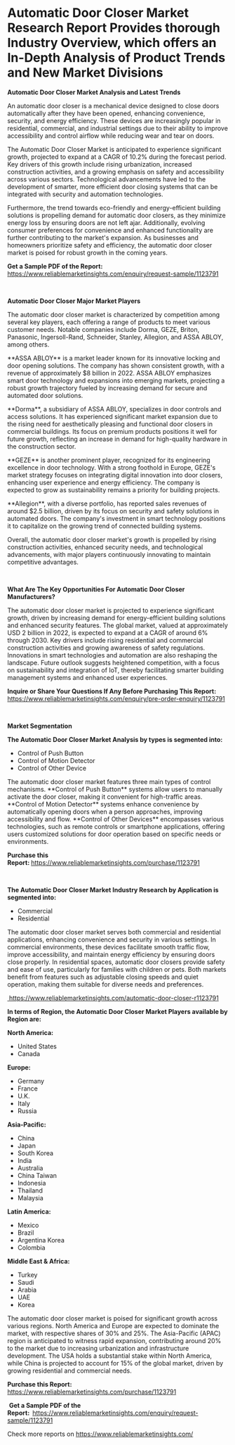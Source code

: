 <p><h1>Automatic Door Closer Market Research Report Provides thorough Industry Overview, which offers an In-Depth Analysis of Product Trends and New Market Divisions</h1></p><p><strong>Automatic Door Closer Market Analysis and Latest Trends</strong></p>
<p><p>An automatic door closer is a mechanical device designed to close doors automatically after they have been opened, enhancing convenience, security, and energy efficiency. These devices are increasingly popular in residential, commercial, and industrial settings due to their ability to improve accessibility and control airflow while reducing wear and tear on doors.</p><p>The Automatic Door Closer Market is anticipated to experience significant growth, projected to expand at a CAGR of 10.2% during the forecast period. Key drivers of this growth include rising urbanization, increased construction activities, and a growing emphasis on safety and accessibility across various sectors. Technological advancements have led to the development of smarter, more efficient door closing systems that can be integrated with security and automation technologies.</p><p>Furthermore, the trend towards eco-friendly and energy-efficient building solutions is propelling demand for automatic door closers, as they minimize energy loss by ensuring doors are not left ajar. Additionally, evolving consumer preferences for convenience and enhanced functionality are further contributing to the market's expansion. As businesses and homeowners prioritize safety and efficiency, the automatic door closer market is poised for robust growth in the coming years.</p></p>
<p><strong>Get a Sample PDF of the Report:&nbsp;</strong> <a href="https://www.reliablemarketinsights.com/enquiry/request-sample/1123791?utm_campaign=3312&utm_medium=2&utm_source=Github&utm_content=ia&utm_term=09042025&utm_id=automatic-door-closer">https://www.reliablemarketinsights.com/enquiry/request-sample/1123791</a></p>
<p>&nbsp;</p>
<p><strong>Automatic Door Closer Major Market Players</strong></p>
<p><p>The automatic door closer market is characterized by competition among several key players, each offering a range of products to meet various customer needs. Notable companies include Dorma, GEZE, Briton, Panasonic, Ingersoll-Rand, Schneider, Stanley, Allegion, and ASSA ABLOY, among others.</p><p>**ASSA ABLOY** is a market leader known for its innovative locking and door opening solutions. The company has shown consistent growth, with a revenue of approximately $8 billion in 2022. ASSA ABLOY emphasizes smart door technology and expansions into emerging markets, projecting a robust growth trajectory fueled by increasing demand for secure and automated door solutions.</p><p>**Dorma**, a subsidiary of ASSA ABLOY, specializes in door controls and access solutions. It has experienced significant market expansion due to the rising need for aesthetically pleasing and functional door closers in commercial buildings. Its focus on premium products positions it well for future growth, reflecting an increase in demand for high-quality hardware in the construction sector.</p><p>**GEZE** is another prominent player, recognized for its engineering excellence in door technology. With a strong foothold in Europe, GEZE's market strategy focuses on integrating digital innovation into door closers, enhancing user experience and energy efficiency. The company is expected to grow as sustainability remains a priority for building projects.</p><p>**Allegion**, with a diverse portfolio, has reported sales revenues of around $2.5 billion, driven by its focus on security and safety solutions in automated doors. The company's investment in smart technology positions it to capitalize on the growing trend of connected building systems.</p><p>Overall, the automatic door closer market's growth is propelled by rising construction activities, enhanced security needs, and technological advancements, with major players continuously innovating to maintain competitive advantages.</p></p>
<p>&nbsp;</p>
<p><strong>What Are The Key Opportunities For Automatic Door Closer Manufacturers?</strong></p>
<p><p>The automatic door closer market is projected to experience significant growth, driven by increasing demand for energy-efficient building solutions and enhanced security features. The global market, valued at approximately USD 2 billion in 2022, is expected to expand at a CAGR of around 6% through 2030. Key drivers include rising residential and commercial construction activities and growing awareness of safety regulations. Innovations in smart technologies and automation are also reshaping the landscape. Future outlook suggests heightened competition, with a focus on sustainability and integration of IoT, thereby facilitating smarter building management systems and enhanced user experiences.</p></p>
<p><strong>Inquire or Share Your Questions If Any Before Purchasing This Report:</strong> <a href="https://www.reliablemarketinsights.com/enquiry/pre-order-enquiry/1123791?utm_campaign=3312&utm_medium=2&utm_source=Github&utm_content=ia&utm_term=09042025&utm_id=automatic-door-closer">https://www.reliablemarketinsights.com/enquiry/pre-order-enquiry/1123791</a></p>
<p>&nbsp;</p>
<p><strong>Market Segmentation</strong></p>
<p><strong>The Automatic Door Closer Market Analysis by types is segmented into:</strong></p>
<p><ul><li>Control of Push Button</li><li>Control of Motion Detector</li><li>Control of Other Device</li></ul></p>
<p><p>The automatic door closer market features three main types of control mechanisms. **Control of Push Button** systems allow users to manually activate the door closer, making it convenient for high-traffic areas. **Control of Motion Detector** systems enhance convenience by automatically opening doors when a person approaches, improving accessibility and flow. **Control of Other Devices** encompasses various technologies, such as remote controls or smartphone applications, offering users customized solutions for door operation based on specific needs or environments.</p></p>
<p><strong>Purchase this Report:&nbsp;</strong><a href="https://www.reliablemarketinsights.com/purchase/1123791?utm_campaign=3312&utm_medium=2&utm_source=Github&utm_content=ia&utm_term=09042025&utm_id=automatic-door-closer">https://www.reliablemarketinsights.com/purchase/1123791</a></p>
<p>&nbsp;</p>
<p><strong>The Automatic Door Closer Market Industry Research by Application is segmented into:</strong></p>
<p><ul><li>Commercial</li><li>Residential</li></ul></p>
<p><p>The automatic door closer market serves both commercial and residential applications, enhancing convenience and security in various settings. In commercial environments, these devices facilitate smooth traffic flow, improve accessibility, and maintain energy efficiency by ensuring doors close properly. In residential spaces, automatic door closers provide safety and ease of use, particularly for families with children or pets. Both markets benefit from features such as adjustable closing speeds and quiet operation, making them suitable for diverse needs and preferences.</p></p>
<p><a href="https://www.reliablemarketinsights.com/automatic-door-closer-r1123791?utm_campaign=3312&utm_medium=2&utm_source=Github&utm_content=ia&utm_term=09042025&utm_id=automatic-door-closer">&nbsp;https://www.reliablemarketinsights.com/automatic-door-closer-r1123791</a></p>
<p><strong>In terms of Region, the Automatic Door Closer Market Players available by Region are:</strong></p>
<p>
    <p> <strong> North America: </strong>
        <ul>
            <li>United States</li>
            <li>Canada</li>
        </ul>
        </p> 
    <p> <strong> Europe: </strong>
        <ul>
            <li>Germany</li>
            <li>France</li>
            <li>U.K.</li>
            <li>Italy</li>
            <li>Russia</li>
        </ul>
        </p> 
    <p> <strong> Asia-Pacific: </strong>
        <ul>
            <li>China</li>
            <li>Japan</li>
            <li>South Korea</li>
            <li>India</li>
            <li>Australia</li>
            <li>China Taiwan</li>
            <li>Indonesia</li>
            <li>Thailand</li>
            <li>Malaysia</li>
        </ul>
        </p> 
    <p> <strong> Latin America: </strong>
        <ul>
            <li>Mexico</li>
            <li>Brazil</li>
            <li>Argentina Korea</li>
            <li>Colombia</li>
        </ul>
        </p> 
    <p> <strong> Middle East & Africa: </strong>
        <ul>
            <li>Turkey</li>
            <li>Saudi</li>
            <li>Arabia</li>
            <li>UAE</li>
            <li>Korea</li>
        </ul>
    </p>
    </p>
<p><p>The automatic door closer market is poised for significant growth across various regions. North America and Europe are expected to dominate the market, with respective shares of 30% and 25%. The Asia-Pacific (APAC) region is anticipated to witness rapid expansion, contributing around 20% to the market due to increasing urbanization and infrastructure development. The USA holds a substantial stake within North America, while China is projected to account for 15% of the global market, driven by growing residential and commercial needs.</p></p>
<p><strong>Purchase this Report: </strong><a href="https://www.reliablemarketinsights.com/purchase/1123791?utm_campaign=3312&utm_medium=2&utm_source=Github&utm_content=ia&utm_term=09042025&utm_id=automatic-door-closer">https://www.reliablemarketinsights.com/purchase/1123791</a></p>
<p>&nbsp;<strong>Get a Sample PDF of the Report:&nbsp;&nbsp;</strong><a href="https://www.reliablemarketinsights.com/enquiry/request-sample/1123791?utm_campaign=3312&utm_medium=2&utm_source=Github&utm_content=ia&utm_term=09042025&utm_id=automatic-door-closer">https://www.reliablemarketinsights.com/enquiry/request-sample/1123791</a></p>
<p><strong></strong></p>
<p>Check more reports on <a href="https://www.reliablemarketinsights.com/?utm_campaign=3312&utm_medium=2&utm_source=Github&utm_content=ia&utm_term=09042025&utm_id=automatic-door-closer">https://www.reliablemarketinsights.com/</a></p>